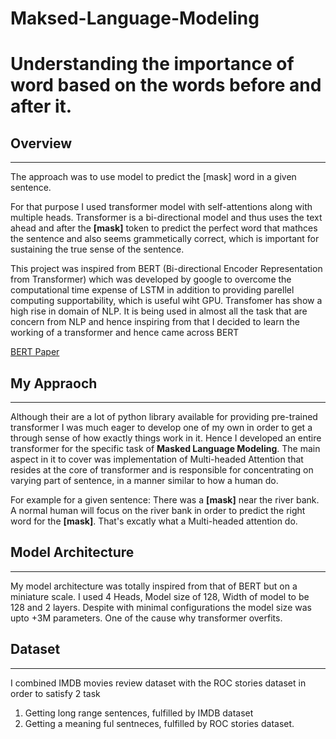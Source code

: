 # Maksed-Language-Modeling
Understanding the importance of word based on the words before and after it.
======

## Overview
------
The approach was to use model to predict the [mask] word in a given sentence. 

For that purpose I used transformer model with self-attentions along with multiple heads. Transformer is a bi-directional model
and thus uses the text ahead and after the **[mask]** token to predict the perfect word that mathces the sentence and also seems grammetically 
correct, which is important for sustaining the true sense of the sentence.

This project was inspired from BERT (Bi-directional Encoder Representation from Transformer) which was developed by google to overcome the computational
time expense of LSTM in addition to providing parellel computing supportability, which is useful wiht GPU. Transfomer has show a high rise in domain of NLP.
It is being used in almost all the task that are concern from NLP and hence inspiring from that I decided to learn the working of a transformer and hence came across
BERT

[BERT Paper](https://arxiv.org/pdf/1810.04805.pdf)

## My Appraoch
------

Although their are a lot of python library available for providing pre-trained transformer I was much eager to develop one of my own in order to get a through sense of
how exactly things work in it. Hence I developed an entire transformer for the specific task of **Masked Language Modeling**. The main aspect in it to cover was implementation
of Multi-headed Attention that resides at the core of transformer and is responsible for concentrating on varying part of sentence, in a manner similar to how a human do.

For example for a given sentence: There was a **[mask]** near the river bank. A normal human will focus on the river bank in order to predict the right word for the **[mask]**.
That's excatly what a Multi-headed attention do.

## Model Architecture
------

My model architecture was totally inspired from that of BERT but on a miniature scale. I used 4 Heads, Model size of 128, Width of model to be 128 and 2 layers. Despite with
minimal configurations the model size was upto +3M parameters. One of the cause why transformer overfits.

## Dataset
------
I combined IMDB movies review dataset with the ROC stories dataset in order to satisfy 2 task
1) Getting long range sentences, fulfilled by IMDB dataset
2) Getting a meaning ful sentneces, fulfilled by ROC stories dataset.
